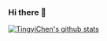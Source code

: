 ### Hi there 👋

[![TingyiChen's github stats](https://github-readme-stats.vercel.app/api?username=tingyichen)](https://github.com/TingyiChen)

<!--
**TingyiChen/TingyiChen** is a ✨ _special_ ✨ repository because its `README.md` (this file) appears on your GitHub profile.

Here are some ideas to get you started:

- 🔭 I’m currently working on ...
- 🌱 I’m currently learning ...
- 👯 I’m looking to collaborate on ...
- 🤔 I’m looking for help with ...
- 💬 Ask me about ...
- 📫 How to reach me: ...
- 😄 Pronouns: ...
- ⚡ Fun fact: ...
-->
